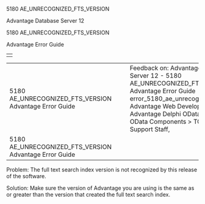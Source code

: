 5180 AE\_UNRECOGNIZED\_FTS\_VERSION




Advantage Database Server 12  

5180 AE\_UNRECOGNIZED\_FTS\_VERSION

Advantage Error Guide

|  |
| --- |
|  |

|  |  |  |  |  |
| --- | --- | --- | --- | --- |
| 5180 AE\_UNRECOGNIZED\_FTS\_VERSION  Advantage Error Guide |  |  | Feedback on: Advantage Database Server 12 - 5180 AE\_UNRECOGNIZED\_FTS\_VERSION Advantage Error Guide error\_5180\_ae\_unrecognized\_fts\_version Advantage Web Development > Advantage Delphi OData Client > Delphi OData Components > TODataSet / Dear Support Staff, |  |
| 5180 AE\_UNRECOGNIZED\_FTS\_VERSION  Advantage Error Guide |  |  |  |  |

Problem: The full text search index version is not recognized by this release of the software.

Solution: Make sure the version of Advantage you are using is the same as or greater than the version that created the full text search index.